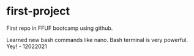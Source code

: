 # first-project

First repo in FFUF bootcamp using github. 

Learned new bash commands like nano. Bash terminal is very powerful. Yey! - 12022021
